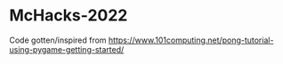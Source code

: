 # McHacks-2022

Code gotten/inspired from https://www.101computing.net/pong-tutorial-using-pygame-getting-started/
